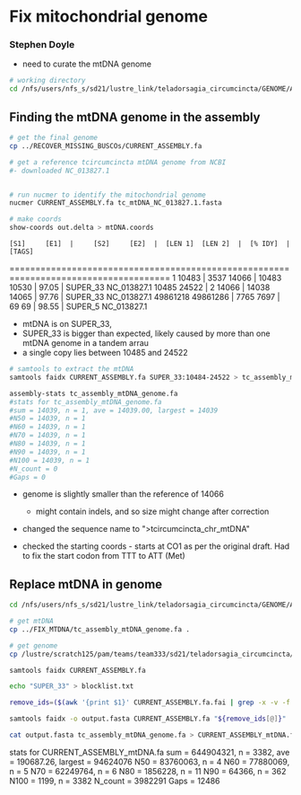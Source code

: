 # Fix mitochondrial genome

### Stephen Doyle


- need to curate the mtDNA genome

```bash
# working directory
cd /nfs/users/nfs_s/sd21/lustre_link/teladorsagia_circumcincta/GENOME/ASSEMBLY/POST_CANU_IMPROVEMENT/FIX_MTDNA

```

## Finding the mtDNA genome in the assembly
```bash
# get the final genome
cp ../RECOVER_MISSING_BUSCOs/CURRENT_ASSEMBLY.fa

# get a reference tcircumcincta mtDNA genome from NCBI
#- downloaded NC_013827.1


# run nucmer to identify the mitochondrial genome
nucmer CURRENT_ASSEMBLY.fa tc_mtDNA_NC_013827.1.fasta

# make coords
show-coords out.delta > mtDNA.coords
```

    [S1]     [E1]  |     [S2]     [E2]  |  [LEN 1]  [LEN 2]  |  [% IDY]  | [TAGS]
=====================================================================================
       1    10483  |     3537    14066  |    10483    10530  |    97.05  | SUPER_33	NC_013827.1
   10485    24522  |        2    14066  |    14038    14065  |    97.76  | SUPER_33	NC_013827.1
49861218 49861286  |     7765     7697  |       69       69  |    98.55  | SUPER_5	NC_013827.1

- mtDNA is on SUPER_33,
- SUPER_33 is bigger than expected, likely caused by more than one mtDNA genome in a tandem arrau
- a single copy lies between 10485 and 24522


```bash
# samtools to extract the mtDNA 
samtools faidx CURRENT_ASSEMBLY.fa SUPER_33:10484-24522 > tc_assembly_mtDNA_genome.fa

assembly-stats tc_assembly_mtDNA_genome.fa
#stats for tc_assembly_mtDNA_genome.fa
#sum = 14039, n = 1, ave = 14039.00, largest = 14039
#N50 = 14039, n = 1
#N60 = 14039, n = 1
#N70 = 14039, n = 1
#N80 = 14039, n = 1
#N90 = 14039, n = 1
#N100 = 14039, n = 1
#N_count = 0
#Gaps = 0
```

- genome is slightly smaller than the reference of 14066
    - might contain indels, and so size might change after correction

- changed the sequence name to ">tcircumcincta_chr_mtDNA"
- checked the starting coords - starts at CO1 as per the original draft. Had to fix the start codon from TTT to ATT (Met)



## Replace mtDNA in genome

```bash
cd /nfs/users/nfs_s/sd21/lustre_link/teladorsagia_circumcincta/GENOME/ASSEMBLY/POST_CANU_IMPROVEMENT/PRE_POLISH_COMPLETE 

# get mtDNA
cp ../FIX_MTDNA/tc_assembly_mtDNA_genome.fa .

# get genome 
cp /lustre/scratch125/pam/teams/team333/sd21/teladorsagia_circumcincta/GENOME/ASSEMBLY/POST_CANU_IMPROVEMENT/RECOVER_MISSING_BUSCOs/busco_recovered.fa CURRENT_ASSEMBLY.fa

samtools faidx CURRENT_ASSEMBLY.fa

echo "SUPER_33" > blocklist.txt

remove_ids=($(awk '{print $1}' CURRENT_ASSEMBLY.fa.fai | grep -x -v -f blocklist.txt))

samtools faidx -o output.fasta CURRENT_ASSEMBLY.fa "${remove_ids[@]}"

cat output.fasta tc_assembly_mtDNA_genome.fa > CURRENT_ASSEMBLY_mtDNA.fa
```



stats for CURRENT_ASSEMBLY_mtDNA.fa
sum = 644904321, n = 3382, ave = 190687.26, largest = 94624076
N50 = 83760063, n = 4
N60 = 77880069, n = 5
N70 = 62249764, n = 6
N80 = 1856228, n = 11
N90 = 64366, n = 362
N100 = 1199, n = 3382
N_count = 3982291
Gaps = 12486


